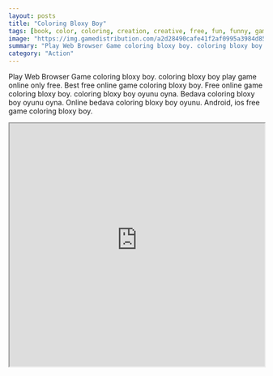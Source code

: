```yaml
---
layout: posts
title: "Coloring Bloxy Boy"
tags: [book, color, coloring, creation, creative, free, fun, funny, game, games, html, html5, kids, painting, educative, free, online, games, oyna, game, free, games, play, play, games]
image: "https://img.gamedistribution.com/a2d28490cafe41f2af0995a3984d8560.jpg"
summary: "Play Web Browser Game coloring bloxy boy. coloring bloxy boy play game online only free. Best free online game coloring bloxy boy. Free online game coloring bloxy boy. coloring bloxy boy oyunu oyna. Bedava coloring bloxy boy oyunu oyna. Online bedava coloring bloxy boy oyunu. Android, ios free game coloring bloxy boy."
category: "Action"
---
```


Play Web Browser Game coloring bloxy boy. coloring bloxy boy play game online only free. Best free online game coloring bloxy boy. Free online game coloring bloxy boy. coloring bloxy boy oyunu oyna. Bedava coloring bloxy boy oyunu oyna. Online bedava coloring bloxy boy oyunu. Android, ios free game coloring bloxy boy.

<iframe width="100%" height="480px;" src="https://html5.gamedistribution.com/a2d28490cafe41f2af0995a3984d8560/"></iframe>